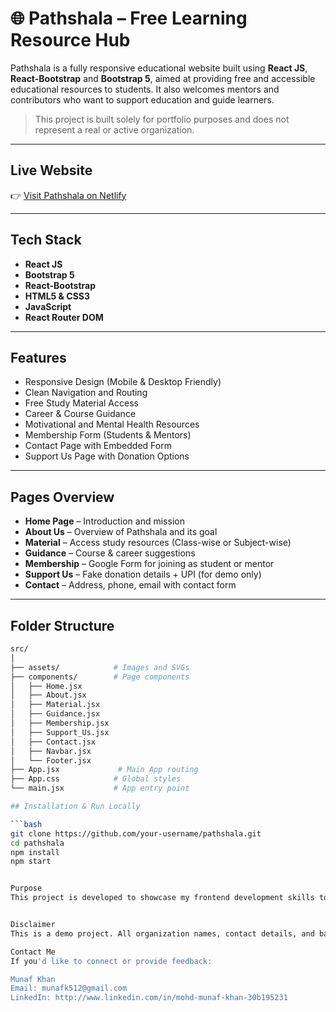 # 🌐 Pathshala – Free Learning Resource Hub

Pathshala is a fully responsive educational website built using **React JS**, **React-Bootstrap** and **Bootstrap 5**, aimed at providing free and accessible educational resources to students. It also welcomes mentors and contributors who want to support education and guide learners.

> This project is built solely for portfolio purposes and does not represent a real or active organization.

---

## Live Website

👉 [Visit Pathshala on Netlify](https://pathshala-edu-hub.netlify.app/)  

---

## Tech Stack

- **React JS**
- **Bootstrap 5**
- **React-Bootstrap**
- **HTML5 & CSS3**
- **JavaScript**
- **React Router DOM**

---

## Features

- Responsive Design (Mobile & Desktop Friendly)
- Clean Navigation and Routing
- Free Study Material Access
- Career & Course Guidance
- Motivational and Mental Health Resources
- Membership Form (Students & Mentors)
- Contact Page with Embedded Form
- Support Us Page with Donation Options

---

## Pages Overview

- **Home Page** – Introduction and mission
- **About Us** – Overview of Pathshala and its goal
- **Material** – Access study resources (Class-wise or Subject-wise)
- **Guidance** – Course & career suggestions
- **Membership** – Google Form for joining as student or mentor
- **Support Us** – Fake donation details + UPI (for demo only)
- **Contact** – Address, phone, email with contact form

---

## Folder Structure

```bash
src/
│
├── assets/            # Images and SVGs
├── components/        # Page components
│   ├── Home.jsx
│   ├── About.jsx
│   ├── Material.jsx
│   ├── Guidance.jsx
│   ├── Membership.jsx
│   ├── Support_Us.jsx
│   ├── Contact.jsx
│   ├── Navbar.jsx
│   └── Footer.jsx
├── App.jsx             # Main App routing
├── App.css            # Global styles
└── main.jsx           # App entry point

## Installation & Run Locally

```bash
git clone https://github.com/your-username/pathshala.git
cd pathshala
npm install
npm start


Purpose
This project is developed to showcase my frontend development skills to recruiters and potential employers. It reflects my ability to build responsive, interactive, and accessible web applications using modern tech stacks.


Disclaimer
This is a demo project. All organization names, contact details, and banking info shown on the website are fictional and used for learning/demo purposes only.

Contact Me
If you'd like to connect or provide feedback:

Munaf Khan
Email: munafk512@gmail.com
LinkedIn: http://www.linkedin.com/in/mohd-munaf-khan-30b195231


